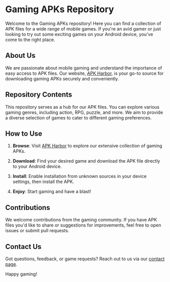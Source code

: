 # Gaming APKs Repository

Welcome to the Gaming APKs repository! Here you can find a collection of APK files for a wide range of mobile games. If you're an avid gamer or just looking to try out some exciting games on your Android device, you've come to the right place.

## About Us

We are passionate about mobile gaming and understand the importance of easy access to APK files. Our website, [APK Harbor](https://apkharbor.com/), is your go-to source for downloading gaming APKs securely and conveniently.

## Repository Contents

This repository serves as a hub for our APK files. You can explore various gaming genres, including action, RPG, puzzle, and more. We aim to provide a diverse selection of games to cater to different gaming preferences.

## How to Use

1. **Browse**: Visit [APK Harbor](https://apkharbor.com/) to explore our extensive collection of gaming APKs.

2. **Download**: Find your desired game and download the APK file directly to your Android device.

3. **Install**: Enable installation from unknown sources in your device settings, then install the APK.

4. **Enjoy**: Start gaming and have a blast!

## Contributions

We welcome contributions from the gaming community. If you have APK files you'd like to share or suggestions for improvements, feel free to open issues or submit pull requests.

## Contact Us

Got questions, feedback, or game requests? Reach out to us via our [contact page](https://apkharbor.com/).

Happy gaming!
